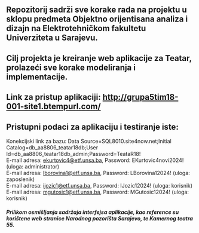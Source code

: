 ## Repozitorij sadrži sve korake rada na projektu u sklopu predmeta Objektno orijentisana analiza i dizajn na Elektrotehničkom fakultetu Univerziteta u Sarajevu. 
## Cilj projekta je kreiranje web aplikacije za Teatar, prolazeći sve korake modeliranja i implementacije.
## Link za pristup aplikaciji: http://grupa5tim18-001-site1.btempurl.com/
## Pristupni podaci za aplikaciju i testiranje iste: </br>
Konekcijski link za bazu: Data Source=SQL8010.site4now.net;Initial Catalog=db_aa8806_teatar18db;User Id=db_aa8806_teatar18db_admin;Password=TeataR18! </br>
E-mail adresa: ekurtovic4@etf.unsa.ba, Password: EKurtovic4novi2024! (uloga: administrator) </br>
E-mail adresa: lborovina1@etf.unsa.ba, Password: LBorovina12024! (uloga: zaposlenik) </br>
E-mail adresa: ijozic1@etf.unsa.ba, Password: IJozic12024! (uloga: korisnik) </br>
E-mail adresa: mgutosic1@etf.unsa.ba, Password: MGutosic12024! (uloga: korisnik) </br>
##### Prilikom osmišljanja sadržaja interfejsa aplikacije, kao reference su korištene web stranice Narodnog pozorišta Sarajevo, te Kamernog teatra 55.
